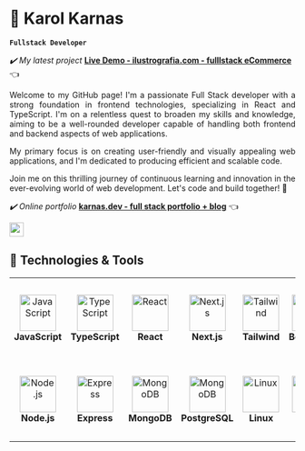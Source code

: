 # 👋 Karol Karnas

**`Fullstack Developer `**

*✔️ My latest project*
[**Live Demo - ilustrografia.com - fulllstack eCommerce**](https://www.ilustrografia.com/) 👈

<div align="justify"><p>Welcome to my GitHub page! I'm a passionate Full Stack developer with a strong foundation in frontend technologies, specializing in React and TypeScript. I'm on a relentless quest to broaden my skills and knowledge, aiming to be a well-rounded developer capable of handling both frontend and backend aspects of web applications.</p>

<p>My primary focus is on creating user-friendly and visually appealing web applications, and I'm dedicated to producing efficient and scalable code.</p>

<p>Join me on this thrilling journey of continuous learning and innovation in the ever-evolving world of web development. Let's code and build together! 🚀</p></div>

*✔️ Online portfolio*
[**karnas.dev - full stack portfolio + blog**](https://www.karnas.dev/) 👈

<a href="mailto:karol.karnas@gmail.com"><img src="https://img.shields.io/badge/Gmail-D14836?style=for-the-badge&logo=gmail&logoColor=white" height=25></a>

## 🔧 Technologies & Tools

<table>
  <tr>
      <td align="center" height="144" width="144">
      <img
        src="https://cdn.jsdelivr.net/gh/devicons/devicon/icons/typescript/typescript-plain.svg"
        width="64"
        height="64"
        alt="JavaScript"
      />
      <br /><strong>JavaScript</strong>
    </td>
    <td align="center" height="144" width="144">
      <img
        src="https://cdn.jsdelivr.net/gh/devicons/devicon/icons/javascript/javascript-original.svg"
        width="64"
        height="64"
        alt="TypeScript"
      />
      <br /><strong>TypeScript</strong>
    </td>
    <td align="center" height="144" width="144">
      <img
        src="https://cdn.jsdelivr.net/gh/devicons/devicon/icons/react/react-original.svg"
        width="64"
        height="64"
        alt="React"
      />
      <br /><strong>React</strong>
    </td>
    <td align="center" height="144" width="144">
      <img
        src="https://cdn.jsdelivr.net/gh/devicons/devicon/icons/nextjs/nextjs-original.svg"
        width="64"
        height="64"
        alt="Next.js"
      />
      <br /><strong>Next.js</strong>
    </td>
    <td align="center" height="144" width="144">
      <img
        src="https://cdn.jsdelivr.net/gh/devicons/devicon/icons/tailwindcss/tailwindcss-original.svg"
        width="64"
        height="64"
        alt="Tailwind"
      />
      <br /><strong>Tailwind</strong>
    </td>
    <td align="center" height="144" width="144">
      <img
        src="https://cdn.jsdelivr.net/gh/devicons/devicon/icons/bootstrap/bootstrap-original.svg"
        width="64"
        height="64"
        alt="Bootstrap"
      />
      <br /><strong>Bootstrap</strong>
    </td>
    <td align="center" height="144" width="144">
      <img
        src="https://cdn.jsdelivr.net/gh/devicons/devicon/icons/sass/sass-original.svg"
        width="64"
        height="64"
        alt="SASS"
      />
      <br /><strong>SASS</strong>
    </td>

  </tr>
  <tr>
    <td align="center" height="144" width="144">
      <img
        src="https://cdn.jsdelivr.net/gh/devicons/devicon/icons/nodejs/nodejs-original.svg"
        width="64"
        height="64"
        alt="Node.js"
      />
      <br /><strong>Node.js</strong>
    </td>
    <td align="center" height="144" width="144">
      <img
        src="https://cdn.jsdelivr.net/gh/devicons/devicon/icons/express/express-original.svg"
        width="64"
        height="64"
        alt="Express"
      />
      <br /><strong>Express</strong>
    </td>
    <td align="center" height="144" width="144">
      <img
        src="https://cdn.jsdelivr.net/gh/devicons/devicon/icons/mongodb/mongodb-original.svg"
        width="64"
        height="64"
        alt="MongoDB"
      />
      <br /><strong>MongoDB</strong>
    </td>
    <td align="center" height="144" width="144">
      <img
        src="https://cdn.jsdelivr.net/gh/devicons/devicon/icons/postgresql/postgresql-original.svg"
        width="64"
        height="64"
        alt="MongoDB"
      />
      <br /><strong>PostgreSQL</strong>
    </td>
    <td align="center" height="144" width="144">
      <img
src="https://cdn.jsdelivr.net/gh/devicons/devicon/icons/linux/linux-original.svg"
        width="64"
        height="64"
        alt="Linux"
      />
      <br /><strong>Linux</strong>
    </td>
           <td align="center" height="144" width="144">
      <img
      src="https://cdn.jsdelivr.net/gh/devicons/devicon/icons/jest/jest-plain.svg"
        width="64"
        height="64"
        alt="JEST"
      />
      <br /><strong>JEST</strong>
    </td>
    <td align="center" height="144" width="144">
       <img
      src="https://cdn.jsdelivr.net/gh/devicons/devicon/icons/cypressio/cypressio-original.svg"
        width="64"
        height="64"
        alt="Cypress"
      />
      <br /><strong>Cypress</strong>
    </td>
  </tr>
</table>

<!--
**KarolKarnas/KarolKarnas** is a ✨ _special_ ✨ repository because its `README.md` (this file) appears on your GitHub profile.

Here are some ideas to get you started:

- 🔭 I’m currently working on ...
- 🌱 I’m currently learning ...
- 👯 I’m looking to collaborate on ...
- 🤔 I’m looking for help with ...
- 💬 Ask me about ...
- 📫 How to reach me: ...
- 😄 Pronouns: ...
- ⚡ Fun fact: ...
-->
